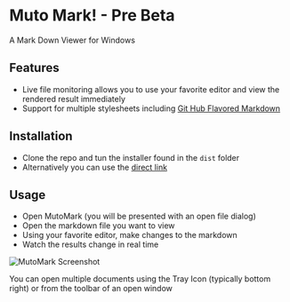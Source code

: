 # Muto Mark! - Pre Beta

A Mark Down Viewer for Windows

## Features

* Live file monitoring allows you to use your favorite editor and view the rendered result immediately
* Support for multiple stylesheets including [Git Hub Flavored Markdown]("http://github.github.com/github-flavored-markdown/" "Git Hub Flavored Markdown")

## Installation

* Clone the repo and tun the installer found in the `dist` folder
* Alternatively you can use the [direct link](https://github.com/davidmuto/muto-mark/blob/master/dist/MutoMarkInstaller.exe?raw=true "Download MutoMark!")

## Usage

* Open MutoMark (you will be presented with an open file dialog)
* Open the markdown file you want to view
* Using your favorite editor, make changes to the markdown
* Watch the results change in real time

![MutoMark Screenshot](https://github.com/davidmuto/muto-mark/blob/master/samples/screenshot.png?raw=true)


You can open multiple documents using the Tray Icon (typically bottom right) or from the toolbar of an open window
